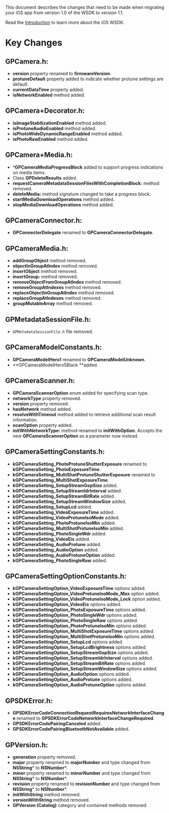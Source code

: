 This document describes the changes that need to be made when migrating your iOS app from
version 1.0 of the WSDK to version 1.1.

Read the [Introduction](iOS-Introduction.html) to learn more about the iOS WSDK.

# Key Changes

## GPCamera.h:
- **version** property renamed to **firmwareVersion**.
- **protuneDefault** property added to indicate whether protune settings are default.
- **currentDataTime** property added.
- **isNetworkEnabled** method added.

## GPCamera+Decorator.h:
- **isImageStabilizationEnabled** method added.
- **isProtuneAudioEnabled** method added.
- **isPhotoWideDynamicRangeEnabled** method added.
- **isPhotoRawEnabled** method added.

## GPCamera+Media.h:
- **^GPCameraMediaProgressBlock** added to support progress indications on media items.
- Class **GPDeleteResults** added.
- **requestCameraMetadataSessionFilesWithCompletionBlock:** method removed.
- **deleteMedia:** method signature changed to take a progress block.
- **startMediaDownloadOperations** method added.
- **stopMediaDownloadOperations** method added.

## GPCameraConnector.h:
- **GPConnectorDelegate** renamed to **GPCameraConnectorDelegate**.
 
## GPCameraMedia.h:
- **addGroupObject** method removed.
- **objectInGroupAtIndex** method removed.
- **insertObject** method removed.
- **insertGroup:** method removed.
- **removeObjectFromGroupAtIndex** method removed.
- **removeGroupAtIndexes** method removed.
- **replaceObjectInGroupAtIndex** method removed.
- **replaceGroupAtIndexes** method removed.
- **groupMutableArray** method removed.
 
## GPMetadataSessionFile.h: 
- `GPMetadataSessionFile.h` file removed.
 
## GPCameraModelConstants.h:
- **GPCameraModelHero1** renamed to **GPCameraModelUnknown**.
- **GPCameraModelHero5Black **added.
 
## GPCameraScanner.h:
- **GPCameraScannerOption** enum added for specifying scan type.
- **networkType** property removed.
- **version** property removed.
- **hasNetwork** method added.
- **resolveWithTimeout** method added to retrieve additional scan result information.
- **scanOption** property added.
- **initWithNetworkType:** method renamed to **initWithOption**. Accepts the new **GPCameraScannerOption** as a parameter now instead.
 
## GPCameraSettingConstants.h:
- **kGPCameraSetting_PhotoProtuneShutterExposure** renamed to **kGPCameraSetting_PhotoExposureTime**.
- **kGPCameraSetting_MultiShotProtuneShutterExposure** renamed to **kGPCameraSetting_MultiShotExposureTime**.
- **kGPCameraSetting_SetupStreamGopSize** added.
- **kGPCameraSetting_SetupStreamIdrInterval** added.
- **kGPCameraSetting_SetupStreamBitRate** added.
- **kGPCameraSetting_SetupStreamWindowSize** added.
- **kGPCameraSetting_SetupLcd** added.
- **kGPCameraSetting_VideoExposureTime** added.
- **kGPCameraSetting_VideoProtuneIsoMode** added.
- **kGPCameraSetting_PhotoProtuneIsoMin** added.
- **kGPCameraSetting_MultiShotProtuneIsoMin** added.
- **kGPCameraSetting_PhotoSingleWdr** added.
- **kGPCameraSetting_VideoEis** added.
- **kGPCameraSetting_AudioProtune** added.
- **kGPCameraSetting_AudioOption** added.
- **kGPCameraSetting_AudioProtuneOption** added.
- **kGPCameraSetting_PhotoSingleRaw** added.
 
## GPCameraSettingOptionConstants.h:
- **kGPCameraSettingOption_VideoExposureTime** options added.
- **kGPCameraSettingOption_VideoProtuneIsoMode_Max** option added.
- **kGPCameraSettingOption_VideoProtuneIsoMode_Lock** option added.
- **kGPCameraSettingOption_VideoEis** options added.
- **kGPCameraSettingOption_PhotoExposureTime** options added.
- **kGPCameraSettingOption_PhotoSingleWdr** options added.
- **kGPCameraSettingOption_PhotoSingleRaw** options added.
- **kGPCameraSettingOption_PhotoProtuneIsoMin** options added.
- **kGPCameraSettingOption_MultiShotExposureTime** options added.
- **kGPCameraSettingOption_MultiShotProtuneIsoMin** options added.
- **kGPCameraSettingOption_SetupLcd** options added.
- **kGPCameraSettingOption_SetupLcdBrightness** options added.
- **kGPCameraSettingOption_SetupStreamGopSize** options added.
- **kGPCameraSettingOption_SetupStreamIdrInterval** options added.
- **kGPCameraSettingOption_SetupStreamBitRate** options added.
- **kGPCameraSettingOption_SetupStreamWindowSize** options added.
- **kGPCameraSettingOption_AudioOption** options added.
- **kGPCameraSettingOption_AudioProtune** options added.
- **kGPCameraSettingOption_AudioProtuneOption** options added.
 
## GPSDKError.h:
- **GPSDKErrorCodeConnectionRequestRequiresNetworkInterfaceChange** renamed to **GPSDKErrorCodeNetworkInterfaceChangeRequired**.
- **GPSDKErrorCodePairingCanceled** added.
- **GPSDKErrorCodePairingBluetoothNotAvailable** added.
 
## GPVersion.h:
- **generation** property removed.
- **major** property renamed to **majorNumber** and type changed from **NSString*** to **NSNumber***.
- **minor** property renamed to **minorNumber** and type changed from **NSString*** to **NSNumber***.
- **revision** property renamed to **revisionNumber** and type changed from **NSString*** to **NSNumber***.
- **initWithString** method removed.
- **versionWithString** method removed.
- **GPVersion (Catalog)** category and contained methods removed